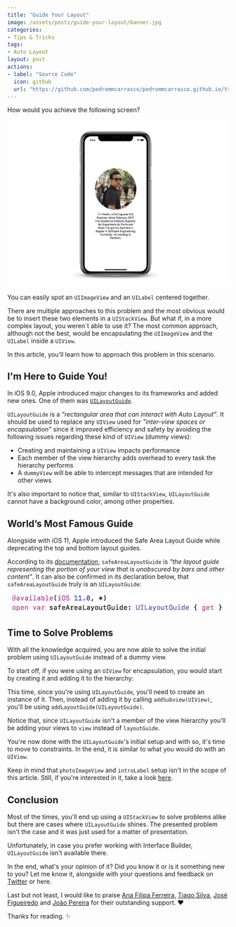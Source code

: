 ```yaml
---
title: "Guide Your Layout"
image: /assets/posts/guide-your-layout/banner.jpg
categories:
- Tips & Tricks
tags:
- Auto Layout
layout: post
actions:
- label: "Source Code"
  icon: github
  url: "https://github.com/pedrommcarrasco/pedrommcarrasco.github.io/tree/master/Articles-Source-Code/Guide%20your%20layout/GuideYourLayout.playground"
---
```


How would you achieve the following screen? 

<p align="center">
<img src="https://github.com/pedrommcarrasco/pedrommcarrasco.github.io/blob/master/assets/posts/guide-your-layout/goal.jpg?raw=true" alt="Goal"/>
</p>

You can easily spot an `UIImageView` and an `UILabel` centered together. 

There are multiple approaches to this problem and the most obvious would be to insert these two elements in a `UIStackView`. But what if, in a more complex layout, you weren´t able to use it? The most common approach, although not the best, would be encapsulating the `UIImageView` and the `UILabel` inside a `UIView`.

In this article, you'll learn how to approach this problem in this scenario.

## I'm Here to Guide You!

In iOS 9.0, Apple introduced major changes to its frameworks and added new ones. One of them was [ `UILayoutGuide`](https://developer.apple.com/documentation/uikit/uilayoutguide).

 `UILayoutGuide` is a *“rectangular area that can interact with Auto Layout”*. It should be used to replace any `UIView` used for *"inter-view spaces or encapsulation"* since it improved efficiency and safety by avoiding the following issues regarding these kind of `UIView` (dummy views):

* Creating and maintaining a `UIView` impacts performance
* Each member of the view hierarchy adds overhead to every task the hierarchy performs
* A `dummyView` will be able to intercept messages that are intended for other views

It's also important to notice that, similar to `UIStackView`, `UILayoutGuide` cannot have a background color, among other properties.

## World’s Most Famous Guide

Alongside with iOS 11, Apple introduced the Safe Area Layout Guide while deprecating the top and bottom layout guides.

According to its [documentation](https://developer.apple.com/documentation/uikit/uiview/2891102-safearealayoutguide), `safeAreaLayoutGuide` is *"the layout guide representing the portion of your view that is unobscured by bars and other content"*. It can also be confirmed in its declaration below, that `safeAreaLayoutGuide` truly is an `UILayoutGuide`:

![](https://github.com/pedrommcarrasco/pedrommcarrasco.github.io/blob/master/assets/posts/guide-your-layout/safeAreaDeclaration.png?raw=true)

## Time to Solve Problems

With all the knowledge acquired, you are now able to solve the initial problem using `UILayoutGuide` instead of a dummy view.

To start off, if you were using an `UIView` for encapsulation, you would start by creating it and adding it to the hierarchy:

<script src="https://gist.github.com/pedrommcarrasco/fedb314239e484fdc2e7f9429a3786c8.js"></script>

This time, since you're using `UILayoutGuide`, you'll need to create an instance of it. Then, instead of adding it by calling `addSubview(UIView)`, you'll be using `addLayoutGuide(UILayoutGuide)`.

<script src="https://gist.github.com/pedrommcarrasco/a62604dbb5b4947842ca558a9264817c.js"></script>

Notice that, since `UILayoutGuide` isn't a member of the view hierarchy you'll be adding your views to `view` instead of `layoutGuide`.

<script src="https://gist.github.com/pedrommcarrasco/5a56b64899e6a9dbe1f61c312ca21b97.js"></script>

You're now done with the `UILayoutGuide`'s initial setup and with so, it's time to move to constraints. In the end, it is similar to what you would do with an `UIView`.

<script src="https://gist.github.com/pedrommcarrasco/11ad48d9a90e66d5586c01b43b14f261.js"></script>

Keep in mind that `photoImageView` and `introLabel` setup isn't in the scope of this article. Still, if you're interested in it, take a look [here](https://github.com/pedrommcarrasco/pedrommcarrasco.github.io/tree/master/Articles-Source-Code/Guide%20your%20layout/GuideYourLayout.playground).

## Conclusion

Most of the times, you'll end up using a `UIStackView` to solve problems alike but there are cases where `UILayoutGuide` shines. The presented problem isn't the case and it was just used for a matter of presentation.

Unfortunately, in case you prefer working with Interface Builder, `UILayoutGuide` isn't available there.

In the end, what's your opinion of it? Did you know it or is it something new to you? Let me know it, alongside with your questions and feedback on [Twitter](https://twitter.com/pedrommcarrasco) or here.

Last but not least, I would like to praise [Ana Filipa Ferreira](https://twitter.com/anafpf3), [Tiago Silva](https://twitter.com/tiagomssilvaa), [José Figueiredo](https://twitter.com/ZeMiguelFig) and [João Pereira](https://twitter.com/NSMyself) for their outstanding support. ❤️

Thanks for reading. ✨
